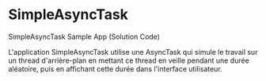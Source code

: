 # SimpleAsyncTask
 SimpleAsyncTask Sample App (Solution Code)

L'application SimpleAsyncTask utilise une AsyncTask qui simule le travail sur un thread d'arrière-plan en mettant ce thread en veille pendant une durée aléatoire, puis en affichant cette durée dans l'interface utilisateur.
